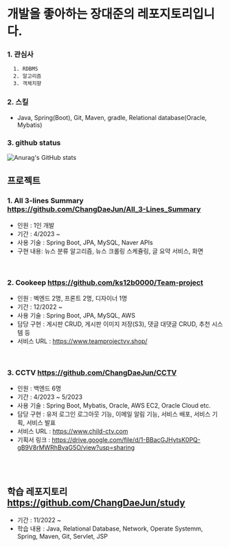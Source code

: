 # 개발을 좋아하는 장대준의 레포지토리입니다.

### 1. 관심사
```
  1. RDBMS
  2. 알고리즘
  3. 객체지향
```
### 2. 스킬
  * Java, Spring(Boot), Git, Maven, gradle, Relational database(Oracle, Mybatis)


### 3. github status
![Anurag's GitHub stats](https://github-readme-stats.vercel.app/api?username=ChangDaeJun&theme=dark&show_icons=true)


## 프로젝트

  ### 1. All 3-lines Summary <https://github.com/ChangDaeJun/All_3-Lines_Summary>
  * 인원 : 1인 개발
  * 기간 : 4/2023 ~
  * 사용 기술 : Spring Boot, JPA, MySQL, Naver APIs
  * 구현 내용: 뉴스 분류 알고리즘, 뉴스 크롤링 스케쥴링, 글 요약 서비스, 화면
<br>
  
  ### 2. Cookeep <https://github.com/ks12b0000/Team-project>
  * 인원 :  벡엔드 2명, 프론트 2명, 디자이너 1명
  * 기간 : 12/2022 ~
  * 사용 기술 : Spring Boot, JPA, MySQL, AWS
  * 담당 구현 : 게시판 CRUD, 게시판 이미지 저장(S3), 댓글 대댓글 CRUD, 추천 시스템 등
  * 서비스 URL : https://www.teamprojectvv.shop/
<br>
  
### 3. CCTV <https://github.com/ChangDaeJun/CCTV>
  * 인원 : 백엔드 6명
  * 기간 : 4/2023 ~ 5/2023
  * 사용 기술 : Spring Boot, Mybatis, Oracle, AWS EC2, Oracle Cloud etc.
  * 담당 구현 : 유저 로그인 로그아웃 기능, 이메일 알림 기능, 서비스 배포, 서비스 기획, 서비스 발표
  * 서비스 URL : https://www.child-ctv.com
  * 기획서 링크 : https://drive.google.com/file/d/1-BBacGJHytsK0PQ-gB9V8rMWRhBvaG5O/view?usp=sharing
  
<br>
<br>
  
## 학습 레포지토리 <https://github.com/ChangDaeJun/study>
  * 기간 : 11/2022 ~
  * 학습 내용 : Java, Relational Database, Network, Operate Systemm, Spring, Maven, Git, Servlet, JSP
